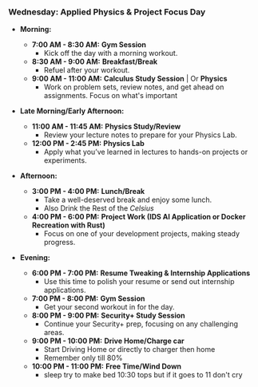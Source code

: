 ### **Wednesday: Applied Physics & Project Focus Day**


- **Morning:**
    
    - **7:00 AM - 8:30 AM:** **Gym Session**
        - Kick off the day with a morning workout.
    - **8:30 AM - 9:00 AM:** **Breakfast/Break**
        - Refuel after your workout.
    - **9:00 AM - 11:00 AM:** **Calculus Study Session** | Or **Physics**
        - Work on problem sets, review notes, and get ahead on assignments. Focus on what's important
- **Late Morning/Early Afternoon:**
    
    - **11:00 AM - 11:45 AM:** **Physics Study/Review**
        - Review your lecture notes to prepare for your Physics Lab.
    - **12:00 PM - 2:45 PM:** **Physics Lab**
        - Apply what you’ve learned in lectures to hands-on projects or experiments.
- **Afternoon:**
    
    - **3:00 PM - 4:00 PM:** **Lunch/Break**
        - Take a well-deserved break and enjoy some lunch.
        - Also Drink the Rest of the *Celsius* 
    - **4:00 PM - 6:00 PM:** **Project Work (IDS AI Application or Docker Recreation with Rust)**
        - Focus on one of your development projects, making steady progress.
- **Evening:**
    
    - **6:00 PM - 7:00 PM:** **Resume Tweaking & Internship Applications**
        - Use this time to polish your resume or send out internship applications.
    - **7:00 PM - 8:00 PM:** **Gym Session**
        - Get your second workout in for the day.
    - **8:00 PM - 9:00 PM:** **Security+ Study Session**
        - Continue your Security+ prep, focusing on any challenging areas.
    - **9:00 PM - 10:00 PM:** **Drive Home/Charge car**
        - Start Driving Home or directly to charger then home 
        - Remember only till 80%
    - **10:00 PM - 11:00 PM:** **Free Time/Wind Down**
        - sleep try to make bed 10:30 tops but if it goes to 11 don't cry 